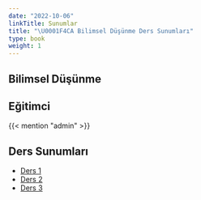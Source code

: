 ```yaml
---
date: "2022-10-06"
linkTitle: Sunumlar 
title: "\U0001F4CA Bilimsel Düşünme Ders Sunumları"
type: book
weight: 1
---
```


## Bilimsel Düşünme

## Eğitimci

{{< mention "admin" >}}

## Ders Sunumları

- [Ders 1](https://rpubs.com/Utku/BD_ders_1)
- [Ders 2](https://rpubs.com/Utku/BD_ders_2)
- [Ders 3](https://rpubs.com/Utku/BD_ders_3)
